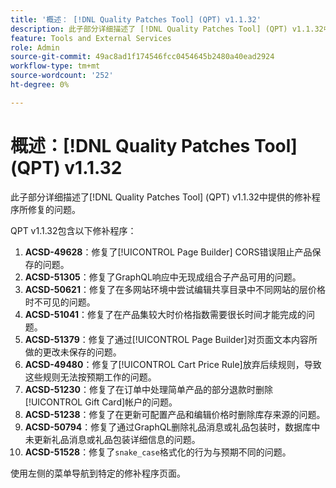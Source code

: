 ```yaml
---
title: '概述： [!DNL Quality Patches Tool] (QPT) v1.1.32'
description: 此子部分详细描述了 [!DNL Quality Patches Tool] (QPT) v1.1.32中提供的修补程序所修复的问题。
feature: Tools and External Services
role: Admin
source-git-commit: 49ac8ad1f174546fcc0454645b2480a40ead2924
workflow-type: tm+mt
source-wordcount: '252'
ht-degree: 0%

---
```


# 概述：[!DNL Quality Patches Tool] (QPT) v1.1.32

此子部分详细描述了[!DNL Quality Patches Tool] (QPT) v1.1.32中提供的修补程序所修复的问题。

QPT v1.1.32包含以下修补程序：

1. **ACSD-49628**：修复了[!UICONTROL Page Builder] CORS错误阻止产品保存的问题。
1. **ACSD-51305**：修复了GraphQL响应中无现成组合子产品可用的问题。
1. **ACSD-50621**：修复了在多网站环境中尝试编辑共享目录中不同网站的层价格时不可见的问题。
1. **ACSD-51041**：修复了在产品集较大时价格指数需要很长时间才能完成的问题。
1. **ACSD-51379**：修复了通过[!UICONTROL Page Builder]对页面文本内容所做的更改未保存的问题。
1. **ACSD-49480**：修复了[!UICONTROL Cart Price Rule]放弃后续规则，导致这些规则无法按预期工作的问题。
1. **ACSD-51230**：修复了在订单中处理简单产品的部分退款时删除[!UICONTROL Gift Card]帐户的问题。
1. **ACSD-51238**：修复了在更新可配置产品和编辑价格时删除库存来源的问题。
1. **ACSD-50794**：修复了通过GraphQL删除礼品消息或礼品包装时，数据库中未更新礼品消息或礼品包装详细信息的问题。
1. **ACSD-51528**：修复了`snake_case`格式化的行为与预期不同的问题。

使用左侧的菜单导航到特定的修补程序页面。
